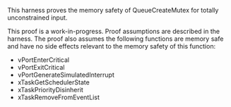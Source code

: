 This harness proves the memory safety of QueueCreateMutex
for totally unconstrained input.

This proof is a work-in-progress.  Proof assumptions are described in
the harness.  The proof also assumes the following functions are
memory safe and have no side effects relevant to the memory safety of
this function:

* vPortEnterCritical
* vPortExitCritical
* vPortGenerateSimulatedInterrupt
* xTaskGetSchedulerState
* xTaskPriorityDisinherit
* xTaskRemoveFromEventList
